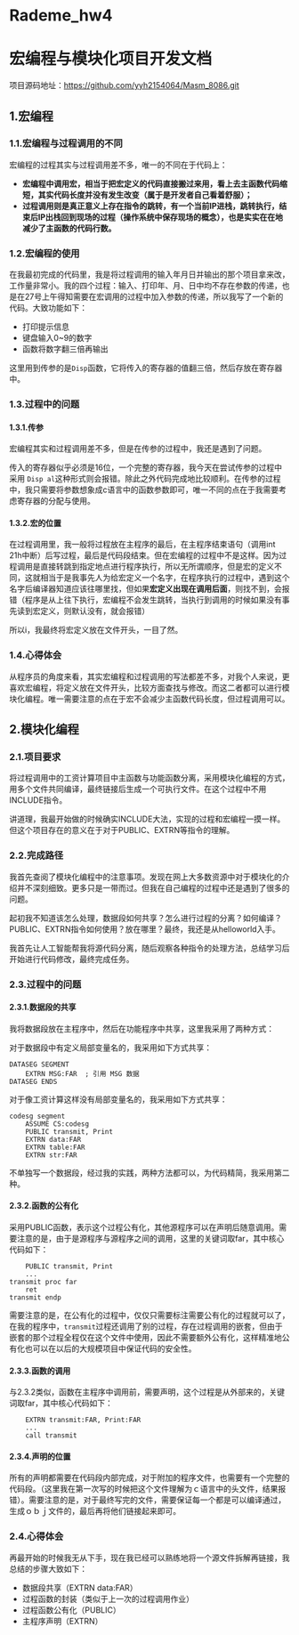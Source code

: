 # Rademe_hw4

# 宏编程与模块化项目开发文档

项目源码地址：https://github.com/yyh2154064/Masm_8086.git

## 1.宏编程

### 1.1.宏编程与过程调用的不同

宏编程的过程其实与过程调用差不多，唯一的不同在于代码上：

- **宏编程中调用宏，相当于把宏定义的代码直接搬过来用，看上去主函数代码缩短，其实代码长度并没有发生改变（属于是开发者自己看着舒服）；**
- **过程调用则是真正意义上存在指令的跳转，有一个当前IP进栈，跳转执行，结束后IP出栈回到现场的过程（操作系统中保存现场的概念），也是实实在在地减少了主函数的代码行数。** 

### 1.2.宏编程的使用

在我最初完成的代码里，我是将过程调用的输入年月日并输出的那个项目拿来改，工作量非常小。我的四个过程：输入、打印年、月、日中均不存在参数的传递，也是在27号上午得知需要在宏调用的过程中加入参数的传递，所以我写了一个新的代码。大致功能如下：

- 打印提示信息
- 键盘输入0~9的数字
- 函数将数字翻三倍再输出

这里用到传参的是`Disp`函数，它将传入的寄存器的值翻三倍，然后存放在寄存器中。

### 1.3.过程中的问题

#### 1.3.1.传参

宏编程其实和过程调用差不多，但是在传参的过程中，我还是遇到了问题。

传入的寄存器似乎必须是16位，一个完整的寄存器，我今天在尝试传参的过程中采用 `Disp al`这种形式则会报错。除此之外代码完成地比较顺利。在传参的过程中，我只需要将参数想象成c语言中的函数参数即可，唯一不同的点在于我需要考虑寄存器的分配与使用。

#### 1.3.2.宏的位置

在过程调用里，我一般将过程放在主程序的最后，在主程序结束语句（调用int 21h中断）后写过程，最后是代码段结束。但在宏编程的过程中不是这样。因为过程调用是直接转跳到指定地点进行程序执行，所以无所谓顺序，但是宏的定义不同，这就相当于是我事先人为给宏定义一个名字，在程序执行的过程中，遇到这个名字后编译器知道应该往哪里找，但如果**宏定义出现在调用后面**，则找不到，会报错（程序是从上往下执行，宏编程不会发生跳转，当执行到调用的时候如果没有事先读到宏定义，则默认没有，就会报错）

所以i，我最终将宏定义放在文件开头，一目了然。

### 1.4.心得体会

从程序员的角度来看，其实宏编程和过程调用的写法都差不多，对我个人来说，更喜欢宏编程，将定义放在文件开头，比较方面查找与修改。而这二者都可以进行模块化编程。唯一需要注意的点在于宏不会减少主函数代码长度，但过程调用可以。



## 2.模块化编程

### 2.1.项目要求

将过程调用中的工资计算项目中主函数与功能函数分离，采用模块化编程的方式，用多个文件共同编译，最终链接后生成一个可执行文件。在这个过程中不用INCLUDE指令。

讲道理，我最开始做的时候确实INCLUDE大法，实现的过程和宏编程一摸一样。但这个项目存在的意义在于对于PUBLIC、EXTRN等指令的理解。

### 2.2.完成路径

我首先查阅了模块化编程中的注意事项。发现在网上大多数资源中对于模块化的介绍并不深刻细致。更多只是一带而过。但我在自己编程的过程中还是遇到了很多的问题。

起初我不知道该怎么处理，数据段如何共享？怎么进行过程的分离？如何编译？PUBLIC、EXTRN指令如何使用？放在哪里？最终，我还是从helloworld入手。

我首先让人工智能帮我将源代码分离，随后观察各种指令的处理方法，总结学习后开始进行代码修改，最终完成任务。

### 2.3.过程中的问题

#### 2.3.1.数据段的共享

我将数据段放在主程序中，然后在功能程序中共享，这里我采用了两种方式：

对于数据段中有定义局部变量名的，我采用如下方式共享：

```assembly
DATASEG SEGMENT
    EXTRN MSG:FAR  ; 引用 MSG 数据
DATASEG ENDS
```

对于像工资计算这样没有局部变量名的，我采用如下方式共享：

```assembly
codesg segment
	ASSUME CS:codesg
	PUBLIC transmit, Print
	EXTRN data:FAR
	EXTRN table:FAR
	EXTRN str:FAR
```

不单独写一个数据段，经过我的实践，两种方法都可以，为代码精简，我采用第二种。

#### 2.3.2.函数的公有化

采用PUBLIC函数，表示这个过程公有化，其他源程序可以在声明后随意调用。需要注意的是，由于是源程序与源程序之间的调用，这里的关键词取far，其中核心代码如下：

```ASM
	PUBLIC transmit, Print
	...
transmit proc far
	ret
transmit endp
```

需要注意的是，在公有化的过程中，仅仅只需要标注需要公有化的过程就可以了，在我的程序中，`transmit`过程还调用了别的过程，存在过程调用的嵌套，但由于嵌套的那个过程全程仅在这个文件中使用，因此不需要额外公有化，这样精准地公有化也可以在以后的大规模项目中保证代码的安全性。

#### 2.3.3.函数的调用

与2.3.2类似，函数在主程序中调用前，需要声明，这个过程是从外部来的，关键词取far，其中核心代码如下：

```ASM
	EXTRN transmit:FAR, Print:FAR
	...
	call transmit
```

#### 2.3.4.声明的位置

所有的声明都需要在代码段内部完成，对于附加的程序文件，也需要有一个完整的代码段。（这里我在第一次写的时候把这个文件理解为ｃ语言中的头文件，结果报错）。需要注意的是，对于最终写完的文件，需要保证每一个都是可以编译通过，生成ｏｂｊ文件的，最后再将他们链接起来即可。

### 2.4.心得体会

再最开始的时候我无从下手，现在我已经可以熟练地将一个源文件拆解再链接，我总结的步骤大致如下：

- 数据段共享（EXTRN data:FAR）
- 过程函数的封装（类似于上一次的过程调用作业）
- 过程函数公有化（PUBLIC）
- 主程序声明（EXTRN）